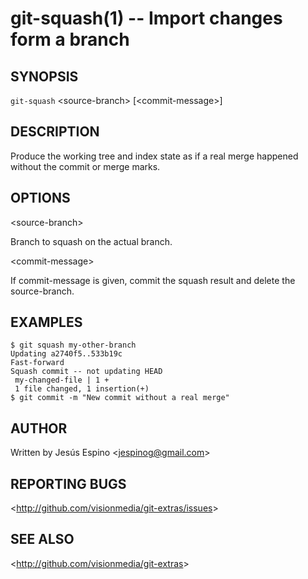 git-squash(1) -- Import changes form a branch
=============================================

## SYNOPSIS

`git-squash` &lt;source-branch&gt; [&lt;commit-message&gt;] 

## DESCRIPTION

  Produce the working tree and index state as if a real merge happened without
  the commit or merge marks.

## OPTIONS

  &lt;source-branch&gt;

  Branch to squash on the actual branch.

  &lt;commit-message&gt;

  If commit-message is given, commit the squash result and delete the source-branch.

## EXAMPLES

    $ git squash my-other-branch
    Updating a2740f5..533b19c
    Fast-forward
    Squash commit -- not updating HEAD
     my-changed-file | 1 +
     1 file changed, 1 insertion(+)
    $ git commit -m "New commit without a real merge"

## AUTHOR

Written by Jesús Espino &lt;<jespinog@gmail.com>&gt;

## REPORTING BUGS

&lt;<http://github.com/visionmedia/git-extras/issues>&gt;

## SEE ALSO

&lt;<http://github.com/visionmedia/git-extras>&gt;
